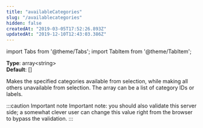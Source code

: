 ```yaml
---
title: "availableCategories"
slug: "/availablecategories"
hidden: false
createdAt: "2019-03-05T17:52:26.893Z"
updatedAt: "2019-12-10T12:43:03.386Z"
---
```


import Tabs from '@theme/Tabs';
import TabItem from '@theme/TabItem';

**Type**: array&lt;string&gt;  
**Default**: []  

Makes the specified categories available from selection, while making all others unavailable from selection. The array can be a list of category IDs or labels.

:::caution Important note
Important note: you should also validate this server side; a somewhat clever user can change this value right from the browser to bypass the validation.
:::

